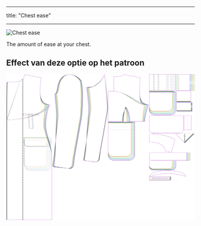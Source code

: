 - - -
title: "Chest ease"
- - -

![Chest ease](./chestease.svg)

The amount of ease at your chest.

## Effect van deze optie op het patroon

![This image shows the effect of this option by superimposing several variants that have a different value for this option](carlton_chestease_sample.svg "Effect of this option on the pattern")
